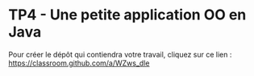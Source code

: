 # TP4 - Une petite application OO en Java

Pour créer le dépôt qui contiendra votre travail, cliquez sur ce lien : https://classroom.github.com/a/WZws_dle
